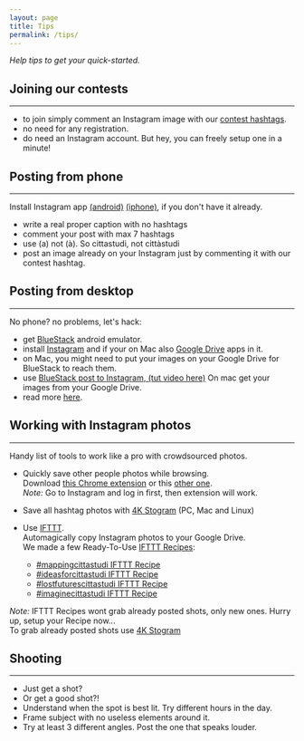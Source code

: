 ```yaml
---
layout: page
title: Tips
permalink: /tips/
---
```


_Help tips to get your quick-started._

Joining our contests
---
-----

- to join simply comment an Instagram image with our [contest hashtags](/).
- no need for any registration.
- do need an Instagram account. But hey, you can freely setup one in a minute!

Posting from phone
---
-----


Install Instagram app [(android)](https://play.google.com/store/apps/details?id=com.instagram.android&hl=en) [(iphone)](https://itunes.apple.com/EN/app/instagram/id389801252?mt=8), if you don't have it already.

- write a real proper caption with no hashtags
- comment your post with max 7 hashtags
- use (a) not (à). So cittastudi, not cittàstudi
- post an image already on your Instagram just by commenting it with our contest hashtag.

Posting from desktop
---
-----

No phone? no problems, let's hack:

- get [BlueStack](http://www.bluestacks.com/it/comparison-chart.html) android emulator.
- install [Instagram](https://play.google.com/store/apps/details?id=com.instagram.android&hl=en) and if your on Mac also [Google Drive](https://play.google.com/store/apps/details?id=com.google.android.apps.docs&hl=en) apps in it.
- on Mac, you might need to put your images on your Google Drive for BlueStack to reach them.
- use [BlueStack post to Instagram, (tut video here)](https://youtu.be/PYKVkfTFUAQ) On mac get your images from your Google Drive.
- read more  [here](http://www.makeuseof.com/tag/create-instagram-account-upload-photos-without-mobile-device/).

Working with Instagram photos
---
-----

Handy list of tools to work like a pro with crowdsourced photos.

- Quickly save other people photos while browsing.   
  Download [this Chrome extension](https://chrome.google.com/webstore/detail/instagram-image-downloade/camemifjemdmbcdfeoehdppgdlnpapfa) or this [other one](https://chrome.google.com/webstore/detail/dinstagram/neppgmfjfhgdcbophaohghbgmfbinanl).  
  _Note:_ Go to Instagram and log in first, then extension will work.

- Save all hashtag photos with [4K Stogram](https://www.4kdownload.com/products/product-stogram) (PC, Mac and Linux)


- Use [IFTTT](https://ifttt.com/).   
  Automagically copy Instagram photos to your Google Drive.  
  We made a few Ready-To-Use [IFTTT Recipes](https://ifttt.com/p/rokma/shared):
  - [#mappingcittastudi IFTTT Recipe ](https://ifttt.com/recipes/401483-save-mappingcittastudi-shots-to-your-drive)
  - [#ideasforcittastudi IFTTT Recipe ](https://ifttt.com/recipes/401489-save-ideasforcittastudi-shots-to-your-drive)
  - [#lostfuturescittastudi IFTTT Recipe ](https://ifttt.com/recipes/401491-save-lostfuturescittastudi-shots-to-your-drive)  
  - [#imaginecittastudi IFTTT Recipe ](https://ifttt.com/recipes/401494-save-imaginecittastudi-shots-to-your-drive)

_Note:_ IFTTT Recipes wont grab already posted shots, only new ones. Hurry up, setup your Recipe now...   
To grab already posted shots use [4K Stogram](https://www.4kdownload.com/products/product-stogram)



Shooting
---
-----

 - Just get a shot?
 - Or get a good shot?!
 - Understand when the spot is best lit. Try different hours in the day.
 - Frame subject with no useless elements around it.
 - Try at least 3 different angles. Post the one that speaks louder.
